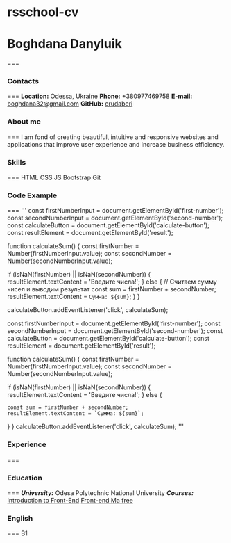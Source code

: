 # rsschool-cv
# Boghdana Danyluik
===
### Contacts
===
**Location:** Odessa, Ukraine
**Phone:** +380977469758
**E-mail:** boghdana32@gmail.com
**GitHub:** [erudaberi](https://github.com/erudaberi)

### About me
===
I am fond of creating beautiful, intuitive and responsive websites and applications that improve user experience and increase business efficiency.

### Skills
===
HTML
CSS
JS
Bootstrap
Git

### Code Example
===
'''
const firstNumberInput = document.getElementById('first-number');
const secondNumberInput = document.getElementById('second-number');
const calculateButton = document.getElementById('calculate-button');
const resultElement = document.getElementById('result');


function calculateSum() {
  const firstNumber = Number(firstNumberInput.value);
  const secondNumber = Number(secondNumberInput.value);

  if (isNaN(firstNumber) || isNaN(secondNumber)) {
    resultElement.textContent = 'Введите числа!';
  } else {
    // Считаем сумму чисел и выводим результат
    const sum = firstNumber + secondNumber;
    resultElement.textContent = `Сумма: ${sum}`;
  }
}

calculateButton.addEventListener('click', calculateSum);

const firstNumberInput = document.getElementById('first-number');
const secondNumberInput = document.getElementById('second-number');
const calculateButton = document.getElementById('calculate-button');
const resultElement = document.getElementById('result');

function calculateSum() {
  const firstNumber = Number(firstNumberInput.value);
  const secondNumber = Number(secondNumberInput.value);

  if (isNaN(firstNumber) || isNaN(secondNumber)) {
    resultElement.textContent = 'Введите числа!';
  } else {
  
    const sum = firstNumber + secondNumber;
    resultElement.textContent = `Сумма: ${sum}`;
  }
}
calculateButton.addEventListener('click', calculateSum);
'''

### Experience
===
### Education
===
***University:*** Odesа Polytechnic National University
***Courses:*** 
[Introduction to Front-End](https://coursera.org/share/c5318947f00f9308932ffcced4e378e0)
[Front-end Ma free](https://mate.academy/courses/frontend)

### English
===
B1
